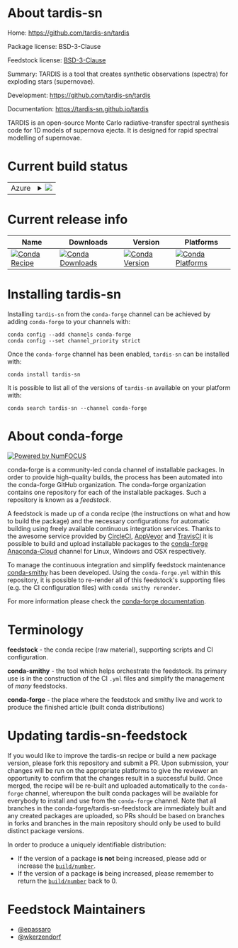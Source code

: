 About tardis-sn
===============

Home: https://github.com/tardis-sn/tardis

Package license: BSD-3-Clause

Feedstock license: [BSD-3-Clause](https://github.com/conda-forge/tardis-sn-feedstock/blob/master/LICENSE.txt)

Summary: TARDIS is a tool that creates synthetic observations (spectra) for exploding stars (supernovae).

Development: https://github.com/tardis-sn/tardis

Documentation: https://tardis-sn.github.io/tardis

TARDIS is an open-source Monte Carlo radiative-transfer spectral synthesis code for 1D models
of supernova ejecta. It is designed for rapid spectral modelling of supernovae.


Current build status
====================


<table>
    
  <tr>
    <td>Azure</td>
    <td>
      <details>
        <summary>
          <a href="https://dev.azure.com/conda-forge/feedstock-builds/_build/latest?definitionId=6912&branchName=master">
            <img src="https://dev.azure.com/conda-forge/feedstock-builds/_apis/build/status/tardis-sn-feedstock?branchName=master">
          </a>
        </summary>
        <table>
          <thead><tr><th>Variant</th><th>Status</th></tr></thead>
          <tbody><tr>
              <td>linux_64_python3.7.____cpython</td>
              <td>
                <a href="https://dev.azure.com/conda-forge/feedstock-builds/_build/latest?definitionId=6912&branchName=master">
                  <img src="https://dev.azure.com/conda-forge/feedstock-builds/_apis/build/status/tardis-sn-feedstock?branchName=master&jobName=linux&configuration=linux_64_python3.7.____cpython" alt="variant">
                </a>
              </td>
            </tr><tr>
              <td>osx_64_python3.7.____cpython</td>
              <td>
                <a href="https://dev.azure.com/conda-forge/feedstock-builds/_build/latest?definitionId=6912&branchName=master">
                  <img src="https://dev.azure.com/conda-forge/feedstock-builds/_apis/build/status/tardis-sn-feedstock?branchName=master&jobName=osx&configuration=osx_64_python3.7.____cpython" alt="variant">
                </a>
              </td>
            </tr>
          </tbody>
        </table>
      </details>
    </td>
  </tr>
</table>

Current release info
====================

| Name | Downloads | Version | Platforms |
| --- | --- | --- | --- |
| [![Conda Recipe](https://img.shields.io/badge/recipe-tardis--sn-green.svg)](https://anaconda.org/conda-forge/tardis-sn) | [![Conda Downloads](https://img.shields.io/conda/dn/conda-forge/tardis-sn.svg)](https://anaconda.org/conda-forge/tardis-sn) | [![Conda Version](https://img.shields.io/conda/vn/conda-forge/tardis-sn.svg)](https://anaconda.org/conda-forge/tardis-sn) | [![Conda Platforms](https://img.shields.io/conda/pn/conda-forge/tardis-sn.svg)](https://anaconda.org/conda-forge/tardis-sn) |

Installing tardis-sn
====================

Installing `tardis-sn` from the `conda-forge` channel can be achieved by adding `conda-forge` to your channels with:

```
conda config --add channels conda-forge
conda config --set channel_priority strict
```

Once the `conda-forge` channel has been enabled, `tardis-sn` can be installed with:

```
conda install tardis-sn
```

It is possible to list all of the versions of `tardis-sn` available on your platform with:

```
conda search tardis-sn --channel conda-forge
```


About conda-forge
=================

[![Powered by NumFOCUS](https://img.shields.io/badge/powered%20by-NumFOCUS-orange.svg?style=flat&colorA=E1523D&colorB=007D8A)](http://numfocus.org)

conda-forge is a community-led conda channel of installable packages.
In order to provide high-quality builds, the process has been automated into the
conda-forge GitHub organization. The conda-forge organization contains one repository
for each of the installable packages. Such a repository is known as a *feedstock*.

A feedstock is made up of a conda recipe (the instructions on what and how to build
the package) and the necessary configurations for automatic building using freely
available continuous integration services. Thanks to the awesome service provided by
[CircleCI](https://circleci.com/), [AppVeyor](https://www.appveyor.com/)
and [TravisCI](https://travis-ci.com/) it is possible to build and upload installable
packages to the [conda-forge](https://anaconda.org/conda-forge)
[Anaconda-Cloud](https://anaconda.org/) channel for Linux, Windows and OSX respectively.

To manage the continuous integration and simplify feedstock maintenance
[conda-smithy](https://github.com/conda-forge/conda-smithy) has been developed.
Using the ``conda-forge.yml`` within this repository, it is possible to re-render all of
this feedstock's supporting files (e.g. the CI configuration files) with ``conda smithy rerender``.

For more information please check the [conda-forge documentation](https://conda-forge.org/docs/).

Terminology
===========

**feedstock** - the conda recipe (raw material), supporting scripts and CI configuration.

**conda-smithy** - the tool which helps orchestrate the feedstock.
                   Its primary use is in the construction of the CI ``.yml`` files
                   and simplify the management of *many* feedstocks.

**conda-forge** - the place where the feedstock and smithy live and work to
                  produce the finished article (built conda distributions)


Updating tardis-sn-feedstock
============================

If you would like to improve the tardis-sn recipe or build a new
package version, please fork this repository and submit a PR. Upon submission,
your changes will be run on the appropriate platforms to give the reviewer an
opportunity to confirm that the changes result in a successful build. Once
merged, the recipe will be re-built and uploaded automatically to the
`conda-forge` channel, whereupon the built conda packages will be available for
everybody to install and use from the `conda-forge` channel.
Note that all branches in the conda-forge/tardis-sn-feedstock are
immediately built and any created packages are uploaded, so PRs should be based
on branches in forks and branches in the main repository should only be used to
build distinct package versions.

In order to produce a uniquely identifiable distribution:
 * If the version of a package **is not** being increased, please add or increase
   the [``build/number``](https://docs.conda.io/projects/conda-build/en/latest/resources/define-metadata.html#build-number-and-string).
 * If the version of a package **is** being increased, please remember to return
   the [``build/number``](https://docs.conda.io/projects/conda-build/en/latest/resources/define-metadata.html#build-number-and-string)
   back to 0.

Feedstock Maintainers
=====================

* [@epassaro](https://github.com/epassaro/)
* [@wkerzendorf](https://github.com/wkerzendorf/)

